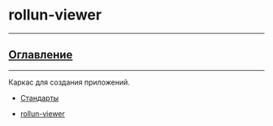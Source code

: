 # rollun-viewer

---
## [Оглавление](https://github.com/rollun-com/rollun-skeleton/blob/master/docs/Contents.md)
---

Каркас для создания приложений. 

* [Стандарты](https://github.com/rollun-com/rollun-skeleton/blob/master/docs/Standarts.md)

* [rollun-viewer](https://github.com/rollun-com/rollun-viewer/blob/master/docs/README.md)

